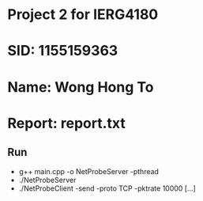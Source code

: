 # Project 2 for IERG4180
# SID: 1155159363
# Name: Wong Hong To
# Report: report.txt
## Run
- g++ main.cpp -o NetProbeServer -pthread
- ./NetProbeServer
- ./NetProbeClient -send -proto TCP -pktrate 10000 [...]